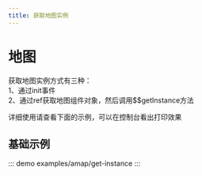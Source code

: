 ```yaml
---
title: 获取地图实例
---
```

# 地图

获取地图实例方式有三种：<br/>
1、通过init事件<br/>
2、通过ref获取地图组件对象，然后调用$$getInstance方法<br/>

详细使用请查看下面的示例，可以在控制台看出打印效果

## 基础示例

::: demo
examples/amap/get-instance
:::

